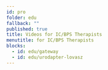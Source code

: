```yaml
---
id: pro
folder: edu
fallback: ""
published: true
title: Videos for IC/BPS Therapists
menutitle: for IC/BPS Therapists
blocks:
  - id: edu/gateway
  - id: edu/urodapter-lovasz
---
```

